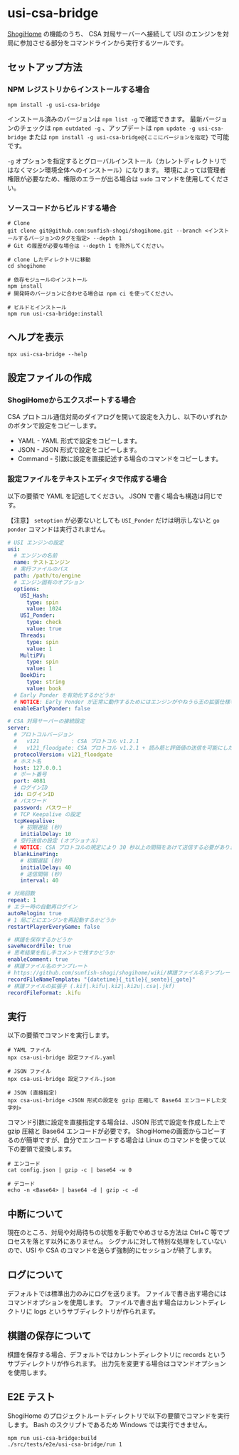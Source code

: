 # usi-csa-bridge

[ShogiHome](https://github.com/sunfish-shogi/shogihome#readme) の機能のうち、 CSA 対局サーバーへ接続して USI のエンジンを対局に参加させる部分をコマンドラインから実行するツールです。

## セットアップ方法

### NPM レジストリからインストールする場合

```
npm install -g usi-csa-bridge
```

インストール済みのバージョンは `npm list -g` で確認できます。
最新バージョンのチェックは `npm outdated -g` 、アップデートは `npm update -g usi-csa-bridge` または `npm install -g usi-csa-bridge@{ここにバージョンを指定}` で可能です。

`-g` オプションを指定するとグローバルインストール（カレントディレクトリではなくマシン環境全体へのインストール）になります。
環境によっては管理者権限が必要なため、権限のエラーが出る場合は `sudo` コマンドを使用してください。

### ソースコードからビルドする場合

```
# Clone
git clone git@github.com:sunfish-shogi/shogihome.git --branch <インストールするバージョンのタグを指定> --depth 1
# Git の履歴が必要な場合は --depth 1 を除外してください。

# clone したディレクトリに移動
cd shogihome

# 依存モジュールのインストール
npm install
# 開発時のバージョンに合わせる場合は npm ci を使ってください。

# ビルドとインストール
npm run usi-csa-bridge:install
```

## ヘルプを表示

```
npx usi-csa-bridge --help
```

## 設定ファイルの作成

### ShogiHomeからエクスポートする場合

CSA プロトコル通信対局のダイアログを開いて設定を入力し、以下のいずれかのボタンで設定をコピーします。

- YAML - YAML 形式で設定をコピーします。
- JSON - JSON 形式で設定をコピーします。
- Command - 引数に設定を直接記述する場合のコマンドをコピーします。

### 設定ファイルをテキストエディタで作成する場合

以下の要領で YAML を記述してください。
JSON で書く場合も構造は同じです。

【注意】 `setoption` が必要ないとしても `USI_Ponder` だけは明示しないと `go ponder` コマンドは実行されません。

```yaml
# USI エンジンの設定
usi:
  # エンジンの名前
  name: テストエンジン
  # 実行ファイルのパス
  path: /path/to/engine
  # エンジン固有のオプション
  options:
    USI_Hash:
      type: spin
      value: 1024
    USI_Ponder:
      type: check
      value: true
    Threads:
      type: spin
      value: 1
    MultiPV:
      type: spin
      value: 1
    BookDir:
      type: string
      value: book
  # Early Ponder を有効化するかどうか
  # NOTICE: Early Ponder が正常に動作するためにはエンジンがやねうら王の拡張仕様をサポートしている必要があります。
  enableEarlyPonder: false

# CSA 対局サーバーの接続設定
server:
  # プロトコルバージョン
  #   v121          : CSA プロトコル v1.2.1
  #   v121_floodgate: CSA プロトコル v1.2.1 + 読み筋と評価値の送信を可能にした Floodgate 拡張
  protocolVersion: v121_floodgate
  # ホスト名
  host: 127.0.0.1
  # ポート番号
  port: 4081
  # ログインID
  id: ログインID
  # パスワード
  password: パスワード
  # TCP Keepalive の設定
  tcpKeepalive:
    # 初期遅延 (秒)
    initialDelay: 10
  # 空行送信の設定 (オプショナル)
  # NOTICE: CSA プロトコルの規定により 30 秒以上の間隔をあけて送信する必要があります。
  blankLinePing:
    # 初期遅延 (秒)
    initialDelay: 40
    # 送信間隔 (秒)
    interval: 40

# 対局回数
repeat: 1
# エラー時の自動再ログイン
autoRelogin: true
# 1 局ごとにエンジンを再起動するかどうか
restartPlayerEveryGame: false

# 棋譜を保存するかどうか
saveRecordFile: true
# 思考結果を指し手コメントで残すかどうか
enableComment: true
# 棋譜ファイル名のテンプレート
# https://github.com/sunfish-shogi/shogihome/wiki/棋譜ファイル名テンプレート
recordFileNameTemplate: "{datetime}{_title}{_sente}{_gote}"
# 棋譜ファイルの拡張子 (.kif|.kifu|.ki2|.ki2u|.csa|.jkf)
recordFileFormat: .kifu
```

## 実行

以下の要領でコマンドを実行します。

```
# YAML ファイル
npx csa-usi-bridge 設定ファイル.yaml

# JSON ファイル
npx csa-usi-bridge 設定ファイル.json

# JSON (直接指定)
npx csa-usi-bridge <JSON 形式の設定を gzip 圧縮して Base64 エンコードした文字列>
```

コマンド引数に設定を直接指定する場合は、JSON 形式で設定を作成した上で gzip 圧縮と Base64 エンコードが必要です。
ShogiHomeの画面からコピーするのが簡単ですが、自分でエンコードする場合は Linux のコマンドを使って以下の要領で変換します。

```
# エンコード
cat config.json | gzip -c | base64 -w 0

# デコード
echo -n <Base64> | base64 -d | gzip -c -d
```

## 中断について

現在のところ、対局や対局待ちの状態を手動でやめさせる方法は Ctrl+C 等でプロセスを落とす以外にありません。 シグナルに対して特別な処理をしていないので、USI や CSA のコマンドを送らず強制的にセッションが終了します。

## ログについて

デフォルトでは標準出力のみにログを送ります。 ファイルで書き出す場合にはコマンドオプションを使用します。 ファイルで書き出す場合はカレントディレクトリに logs というサブディレクトリが作られます。

## 棋譜の保存について

棋譜を保存する場合、デフォルトではカレントディレクトリに records というサブディレクトリが作られます。 出力先を変更する場合はコマンドオプションを使用します。

## E2E テスト

ShogiHome のプロジェクトルートディレクトリで以下の要領でコマンドを実行します。 Bash のスクリプトであるため Windows では実行できません。

```
npm run usi-csa-bridge:build
./src/tests/e2e/usi-csa-bridge/run 1
```
